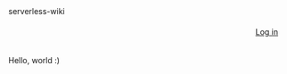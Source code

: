 <html>
<head>
  <link rel="stylesheet" type="text/css" href="css/wiki.css">
  <script type="text/javascript" src="js/hocon.min.js"></script>
</head>
<body onload="load()">
<section class="header">
serverless-wiki
</section>
<section style="text-align: right; padding: 20px">
<a id="loginlink" href="#" onclick="document.getElementById('login').style.display = 'block'">Log in</a>
<span id="loggedin"></span>
<a id="logoutlink" href="#" onclick="logout()" style="display: none">Log out</a>
<form id="login" onsubmit="login()" style="display: none">
  Username: <input id="username" type="text"><br>
  Password: <input id="password" type="password"><br>
  <input type="submit"/>
</form>
</section>
<script>
function load() {
  const userStr = localStorage.getItem("user")
  if (userStr) {
    user = JSON.parse(userStr);
    document.getElementById('loginlink').style.display = 'none';
    document.getElementById('logoutlink').style.display = 'inline';
    document.getElementById('loggedin').style.display = 'inline';
    document.getElementById('loggedin').innerHTML = user.full_name;
  } else {
    document.getElementById('loginlink').style.display = 'inline';
    document.getElementById('logoutlink').style.display = 'none';
    document.getElementById('loggedin').style.display = 'none';
  }
  document.getElementById('login').style.display = 'none';
}
function lightHash(password) {
  let result = 0;
  for (c in password) {
    result = (result + password.charCodeAt(c)) % 100;
  }
  return result;
}

function get(url, cb, err_cb) {
  var r = new XMLHttpRequest();
  r.onreadystatechange = function() {
    if (r.readyState == 4) {
      if (r.status == 200)
        cb(r.responseText);
      else
        err_cb(r.status, r.responseText);
    }
  }
  r.open("GET", url);
  r.send();
}

function logout() {
  localStorage.setItem("user", "");
  load();
}

function login() {
  var username = document.getElementById('username').value;
  var password = document.getElementById('password').value;
  get('users/' + username + '.hocon',
    function(hoconConfig) {
      const config = parseHocon(hoconConfig);
      if (lightHash(password) == config.password_light_hash) {
        localStorage.setItem("user", JSON.stringify(config));
        load();
      } else {
        alert("Wrong password");
      }
    },
    function(status, text) {
      alert("Sorry", status, text);
    }
  )
}
</script>
<p>Hello, world :)</p>

</body>
</html>
